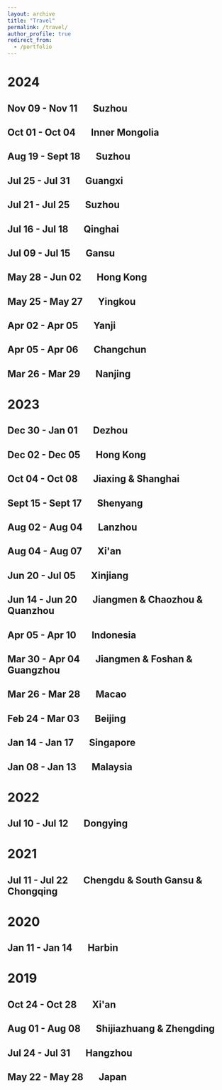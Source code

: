 ```yaml
---
layout: archive
title: "Travel"
permalink: /travel/
author_profile: true
redirect_from:
  - /portfolio
---
```


2024
=


Nov 09 - Nov 11 &nbsp;&nbsp;&nbsp;&nbsp;&nbsp; Suzhou
-

Oct 01 - Oct 04 &nbsp;&nbsp;&nbsp;&nbsp;&nbsp; Inner Mongolia
-

Aug 19 - Sept 18 &nbsp;&nbsp;&nbsp;&nbsp;&nbsp; Suzhou
-

Jul 25 - Jul 31 &nbsp;&nbsp;&nbsp;&nbsp;&nbsp; Guangxi
-

Jul 21 - Jul 25 &nbsp;&nbsp;&nbsp;&nbsp;&nbsp; Suzhou
-

Jul 16 - Jul 18 &nbsp;&nbsp;&nbsp;&nbsp;&nbsp; Qinghai
-

Jul 09 - Jul 15 &nbsp;&nbsp;&nbsp;&nbsp;&nbsp; Gansu
-

May 28 - Jun 02 &nbsp;&nbsp;&nbsp;&nbsp;&nbsp; Hong Kong
-

May 25 - May 27 &nbsp;&nbsp;&nbsp;&nbsp;&nbsp; Yingkou
-

Apr 02 - Apr 05 &nbsp;&nbsp;&nbsp;&nbsp;&nbsp; Yanji
-

Apr 05 - Apr 06 &nbsp;&nbsp;&nbsp;&nbsp;&nbsp; Changchun
-

Mar 26 - Mar 29 &nbsp;&nbsp;&nbsp;&nbsp;&nbsp; Nanjing
-

2023
=

Dec 30 - Jan 01 &nbsp;&nbsp;&nbsp;&nbsp;&nbsp; Dezhou
-

Dec 02 - Dec 05 &nbsp;&nbsp;&nbsp;&nbsp;&nbsp; Hong Kong
-

Oct 04 - Oct 08 &nbsp;&nbsp;&nbsp;&nbsp;&nbsp; Jiaxing & Shanghai
-

Sept 15 - Sept 17 &nbsp;&nbsp;&nbsp;&nbsp;&nbsp; Shenyang
-

Aug 02 - Aug 04 &nbsp;&nbsp;&nbsp;&nbsp;&nbsp; Lanzhou
-

Aug 04 - Aug 07 &nbsp;&nbsp;&nbsp;&nbsp;&nbsp; Xi'an
-

Jun 20 - Jul 05 &nbsp;&nbsp;&nbsp;&nbsp;&nbsp; Xinjiang
-

Jun 14 - Jun 20 &nbsp;&nbsp;&nbsp;&nbsp;&nbsp; Jiangmen & Chaozhou & Quanzhou
-

Apr 05 - Apr 10 &nbsp;&nbsp;&nbsp;&nbsp;&nbsp; Indonesia
-

Mar 30 - Apr 04 &nbsp;&nbsp;&nbsp;&nbsp;&nbsp; Jiangmen & Foshan & Guangzhou
-

Mar 26 - Mar 28 &nbsp;&nbsp;&nbsp;&nbsp;&nbsp; Macao
-

Feb 24 - Mar 03 &nbsp;&nbsp;&nbsp;&nbsp;&nbsp; Beijing
-

Jan 14 - Jan 17 &nbsp;&nbsp;&nbsp;&nbsp;&nbsp; Singapore
-

Jan 08 - Jan 13 &nbsp;&nbsp;&nbsp;&nbsp;&nbsp; Malaysia
-

2022
=

Jul 10 - Jul 12 &nbsp;&nbsp;&nbsp;&nbsp;&nbsp; Dongying
-

2021
=

Jul 11 - Jul 22 &nbsp;&nbsp;&nbsp;&nbsp;&nbsp; Chengdu & South Gansu & Chongqing
-

2020
=

Jan 11 - Jan 14 &nbsp;&nbsp;&nbsp;&nbsp;&nbsp; Harbin
-

2019
=

Oct 24 - Oct 28 &nbsp;&nbsp;&nbsp;&nbsp;&nbsp; Xi'an
-

Aug 01 - Aug 08 &nbsp;&nbsp;&nbsp;&nbsp;&nbsp; Shijiazhuang & Zhengding
-

Jul 24 - Jul 31 &nbsp;&nbsp;&nbsp;&nbsp;&nbsp; Hangzhou
-

May 22 - May 28 &nbsp;&nbsp;&nbsp;&nbsp;&nbsp; Japan
-
